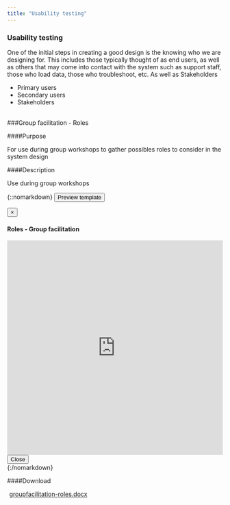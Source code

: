 ```yaml
---
title: "Usability testing"
---
```


<div class="pl-pattern">

<h3>Usability testing</h3>

One of the initial steps in creating a good design is the knowing who we are designing for. This includes those typically thought of as end users, as well as others that may come into contact with the system such as support staff, those who load data, those who troubleshoot, etc. As well as Stakeholders

- Primary users
- Secondary users
- Stakeholders
<br><br>
</div>


<div class="pl-pattern">

###Group facilitation - Roles

####Purpose

For use during group workshops to gather possibles roles to consider in the system design

####Description

Use during group workshops

{::nomarkdown}
    <button type="button" class="btn btn-primary" data-toggle="modal" data-target="#modal-grouprole">Preview template</button>
    <div class="modal fade" id="modal-grouprole" tabindex="-1" role="dialog" aria-labelledby="hd-pdf">
      <div class="modal-dialog" role="document">
        <div class="modal-content">
          <div class="modal-header">
            <button type="button" class="close" data-dismiss="modal" aria-label="Close"><span aria-hidden="true">&times;</span></button>
            <h4 class="modal-title" id="hd-pdf">Roles - Group facilitation</h4>
          </div>
          <div class="modal-body">
            <iframe class="iframe-pdf" frameborder="0" src="http://docs.google.com/gview?url=http://vizui.github.io/designpatterns/docs/guides/downloads/groupfacilitation-roles.docx&amp;embedded=true" style="height: 500px; width: 100%"></iframe>
          </div>
          <div class="modal-footer">
            <button type="button" class="btn btn-default" data-dismiss="modal">Close</button>
          </div>
        </div>
      </div>
    </div>
{:/nomarkdown}

####Download	

<a href="http://vizui.github.io/designpatterns/docs/guides/downloads/groupfacilitation-roles.docx"><i class="icon icon-file-pdf-o" style="margin-right: 5px"></i>groupfacilitation-roles.docx</a>

<br><br>
</div>
